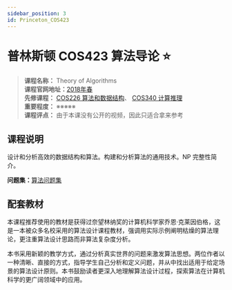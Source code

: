```yaml
---
sidebar_position: 3
id: Princeton_COS423
---
```


# 普林斯顿 COS423 算法导论 ⭐️

>**课程名称：** Theory of Algorithms  
**课程官网地址：**[2018年春](https://www.cs.princeton.edu/courses/archive/spring18/cos423/)   
**先修课程：** [COS226 算法和数据结构](https://hackway.org/docs/cs/freshman/datastructure/cos226)、 [COS340 计算推理](https://hackway.org/docs/cs/junior/reasoning/cos340)    
**重要程度：** ※※※※※  
**课程评点：** 由于本课没有公开的视频，因此只适合拿来参考

## 课程说明
设计和分析高效的数据结构和算法。构建和分析算法的通用技术。NP 完整性简介。

**问题集：**[算法问题集](https://www.cs.princeton.edu/courses/archive/spring18/cos423/assignments.php)


## 配套教材
本课程推荐使用的教材是获得过奈望林纳奖的计算机科学家乔恩·克莱因伯格，这是一本被众多名校采用的算法设计课程教材，强调用实际示例阐明枯燥的算法理论，更注重算法设计思路而非算法复杂度分析。

本书采用新颖的教学方式，通过分析真实世界的问题来激发算法思想。两位作者以一种清晰、直接的方式，指导学生自己分析和定义问题，并从中找出适用于给定场景的算法设计原则。本书鼓励读者更深入地理解算法设计过程，探索算法在计算机科学的更广阔领域中的应用。

<Book img="https://hackweek-1251009918.cos.ap-shanghai.myqcloud.com/hackway/cs/s33849905.jpg" url="https://item.jd.com/13140962.html" title="算法设计"></Book>

